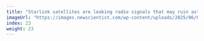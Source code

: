 ```yaml
---
title: "Starlink satellites are leaking radio signals that may ruin astronomy"
imageUrl: "https://images.newscientist.com/wp-content/uploads/2025/06/09134308/SEI_254524859.jpg?width=788"
index: 23
weight: 23
---
```

